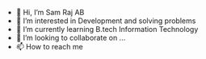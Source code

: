 - 👋 Hi, I’m Sam Raj AB
- 👀 I’m interested in Development and solving problems
- 🌱 I’m currently learning B.tech Information Technology
- 💞️ I’m looking to collaborate on ...
- 📫 How to reach me 

<!---
sam1392000/sam1392000 is a ✨ special ✨ repository because its `README.md` (this file) appears on your GitHub profile.
You can click the Preview link to take a look at your changes.
--->
